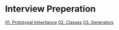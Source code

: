 # Interview Preperation

[01. Prototypal Inheritance](/javascript/01-Prototypal-Inheritance/01-Prototypal-Inheritance.md)
[02. Classes](/javascript/02-Classes/02-Classes.md)
[03. Generators](/javascript//03-Generators/03-Generators.md)
